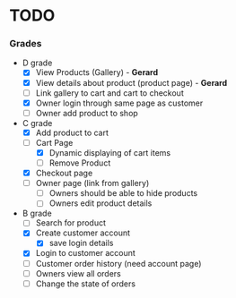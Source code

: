 # TODO
### Grades
- D grade
    - [x] View Products (Gallery) - **Gerard**
    - [x] View details about product (product page) - **Gerard**
    - [ ] Link gallery to cart and cart to checkout
    - [x] Owner login through same page as customer
    - [ ] Owner add product to shop
- C grade
    - [x] Add product to cart
    - [ ] Cart Page
        - [x] Dynamic displaying of cart items
        - [ ] Remove Product
    - [x] Checkout page
    - [ ] Owner page (link from gallery)
        - [ ] Owners should be able to hide products
        - [ ] Owners edit product details
- B grade
    - [ ] Search for product
    - [x] Create customer account
        - [x] save login details
    - [x] Login to customer account
    - [ ] Customer order history (need account page)
    - [ ] Owners view all orders
    - [ ] Change the state of orders